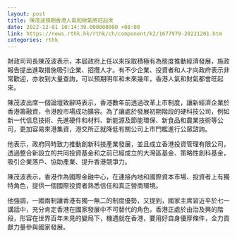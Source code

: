 ```yaml
---
layout: post
title: 陳茂波預期香港人氣和財氣將旺起來
date: 2022-12-01 10:14:39.000000000 +08:00
link: https://news.rthk.hk/rthk/ch/component/k2/1677979-20221201.htm
categories: rthk
---
```


財政司司長陳茂波表示，本屆政府上任以來採取積極有為態度推動經濟發展，施政報告提出進取措施吸引企業、招攬人才。有不少企業、投資者和人才向政府表示非常歡迎，亦收到大量查詢，可以預期明年和未來幾年，香港人氣和財氣都會旺起來。

陳茂波出席一個論壇致辭時表示，香港數年前透過改革上市制度，讓新經濟企業於香港籌融資，令港股市場成功擴容。為了讓處於發展初期階段的硬科技公司，例如新一代信息技術、先進硬件和材料、新能源及節能環保、新食品和農業技術等公司，更加容易來港集資，港交所正就降低有關公司上市門檻進行公眾諮詢。

他表示，政府同時致力推動創新科技產業發展，並且成立香港投資管理有限公司，透過整合新設立的共同投資基金和之前已經成立的大灣區基金、策略性創科基金，吸引企業落戶、協助產業、提升香港競爭力。

陳茂波表示，香港作為國際金融中心，在連接內地和國際資本市場、投資者上有獨特角色，提供一個國際投資者熟悉信任和真正營商環境。

他強調，一國兩制讓香港有獨一無二的制度優勢，又提到，國家主席習近平於七一講話中，充分肯定香港在國家發展中不可替代的角色，香港正處於由治及興的階段，形容在世界百年未見的變局下，機遇就在香港，要用好自身優厚條件，全力貢獻力量參與國家發展。
